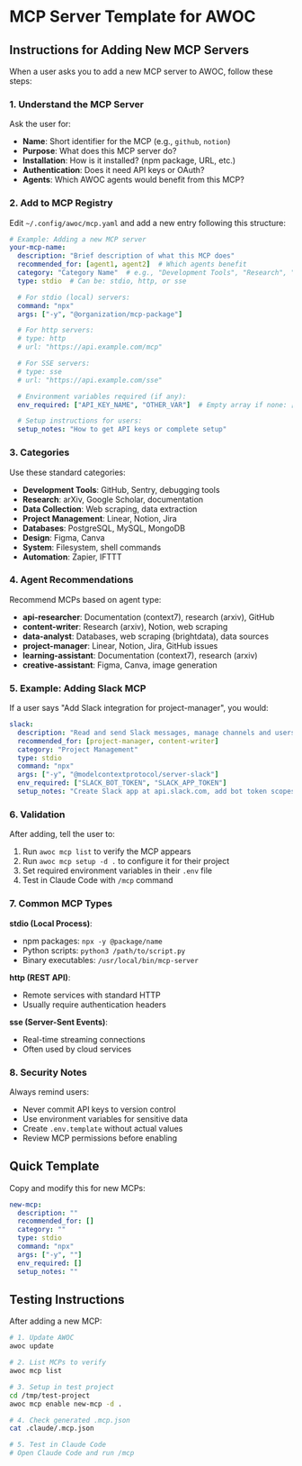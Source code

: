 # MCP Server Template for AWOC

## Instructions for Adding New MCP Servers

When a user asks you to add a new MCP server to AWOC, follow these steps:

### 1. Understand the MCP Server

Ask the user for:
- **Name**: Short identifier for the MCP (e.g., `github`, `notion`)
- **Purpose**: What does this MCP server do?
- **Installation**: How is it installed? (npm package, URL, etc.)
- **Authentication**: Does it need API keys or OAuth?
- **Agents**: Which AWOC agents would benefit from this MCP?

### 2. Add to MCP Registry

Edit `~/.config/awoc/mcp.yaml` and add a new entry following this structure:

```yaml
# Example: Adding a new MCP server
your-mcp-name:
  description: "Brief description of what this MCP does"
  recommended_for: [agent1, agent2]  # Which agents benefit
  category: "Category Name"  # e.g., "Development Tools", "Research", "Data Collection"
  type: stdio  # Can be: stdio, http, or sse

  # For stdio (local) servers:
  command: "npx"
  args: ["-y", "@organization/mcp-package"]

  # For http servers:
  # type: http
  # url: "https://api.example.com/mcp"

  # For SSE servers:
  # type: sse
  # url: "https://api.example.com/sse"

  # Environment variables required (if any):
  env_required: ["API_KEY_NAME", "OTHER_VAR"]  # Empty array if none: []

  # Setup instructions for users:
  setup_notes: "How to get API keys or complete setup"
```

### 3. Categories

Use these standard categories:
- **Development Tools**: GitHub, Sentry, debugging tools
- **Research**: arXiv, Google Scholar, documentation
- **Data Collection**: Web scraping, data extraction
- **Project Management**: Linear, Notion, Jira
- **Databases**: PostgreSQL, MySQL, MongoDB
- **Design**: Figma, Canva
- **System**: Filesystem, shell commands
- **Automation**: Zapier, IFTTT

### 4. Agent Recommendations

Recommend MCPs based on agent type:
- **api-researcher**: Documentation (context7), research (arxiv), GitHub
- **content-writer**: Research (arxiv), Notion, web scraping
- **data-analyst**: Databases, web scraping (brightdata), data sources
- **project-manager**: Linear, Notion, Jira, GitHub issues
- **learning-assistant**: Documentation (context7), research (arxiv)
- **creative-assistant**: Figma, Canva, image generation

### 5. Example: Adding Slack MCP

If a user says "Add Slack integration for project-manager", you would:

```yaml
slack:
  description: "Read and send Slack messages, manage channels and users"
  recommended_for: [project-manager, content-writer]
  category: "Project Management"
  type: stdio
  command: "npx"
  args: ["-y", "@modelcontextprotocol/server-slack"]
  env_required: ["SLACK_BOT_TOKEN", "SLACK_APP_TOKEN"]
  setup_notes: "Create Slack app at api.slack.com, add bot token scopes, get tokens from OAuth page"
```

### 6. Validation

After adding, tell the user to:
1. Run `awoc mcp list` to verify the MCP appears
2. Run `awoc mcp setup -d .` to configure it for their project
3. Set required environment variables in their `.env` file
4. Test in Claude Code with `/mcp` command

### 7. Common MCP Types

**stdio (Local Process)**:
- npm packages: `npx -y @package/name`
- Python scripts: `python3 /path/to/script.py`
- Binary executables: `/usr/local/bin/mcp-server`

**http (REST API)**:
- Remote services with standard HTTP
- Usually require authentication headers

**sse (Server-Sent Events)**:
- Real-time streaming connections
- Often used by cloud services

### 8. Security Notes

Always remind users:
- Never commit API keys to version control
- Use environment variables for sensitive data
- Create `.env.template` without actual values
- Review MCP permissions before enabling

## Quick Template

Copy and modify this for new MCPs:

```yaml
new-mcp:
  description: ""
  recommended_for: []
  category: ""
  type: stdio
  command: "npx"
  args: ["-y", ""]
  env_required: []
  setup_notes: ""
```

## Testing Instructions

After adding a new MCP:

```bash
# 1. Update AWOC
awoc update

# 2. List MCPs to verify
awoc mcp list

# 3. Setup in test project
cd /tmp/test-project
awoc mcp enable new-mcp -d .

# 4. Check generated .mcp.json
cat .claude/.mcp.json

# 5. Test in Claude Code
# Open Claude Code and run /mcp
```